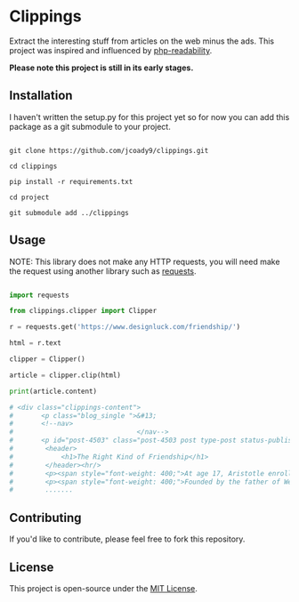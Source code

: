 # Clippings

Extract the interesting stuff from articles on the web minus the ads. This project was inspired and influenced by [php-readability](https://github.com/j0k3r/php-readability).

**Please note this project is still in its early stages.**

## Installation

I haven't written the setup.py for this project yet so for now you can add this package as a git submodule to your project.

```

git clone https://github.com/jcoady9/clippings.git

cd clippings

pip install -r requirements.txt

cd project

git submodule add ../clippings

```

## Usage

NOTE: This library does not make any HTTP requests, you will need make the request using another library such as [requests](https://github.com/requests/requests).

```python

import requests

from clippings.clipper import Clipper

r = requests.get('https://www.designluck.com/friendship/')

html = r.text

clipper = Clipper()

article = clipper.clip(html)

print(article.content)

# <div class="clippings-content">
#       <p class="blog_single ">&#13;
# 		<!--nav>
# 								</nav-->
# 		<p id="post-4503" class="post-4503 post type-post status-publish format-standard hentry category-humanity category-library">
#        <header>
#            <h1>The Right Kind of Friendship</h1>
#        </header><hr/>
#        <p><span style="font-weight: 400;">At age 17, Aristotle enrolled in the Platonic Academy. He would stay there for 20 years.</span></p>
#        <p><span style="font-weight: 400;">Founded by the father of Western philosophy, the Greek philosopher Plato,
#        .......

```

## Contributing

If you'd like to contribute, please feel free to fork this repository.

## License

This project is open-source under the [MIT License](https://opensource.org/licenses/MIT).
